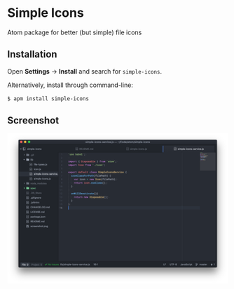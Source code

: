 # Simple Icons

Atom package for better (but simple) file icons

## Installation
Open **Settings** → **Install** and search for `simple-icons`.

Alternatively, install through command-line:

```sh
$ apm install simple-icons
```

## Screenshot

![screenshot](screenshot.png)
